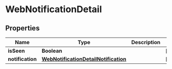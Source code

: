 

# WebNotificationDetail


## Properties

Name | Type | Description | Notes
------------ | ------------- | ------------- | -------------
**isSeen** | **Boolean** |  |  [optional]
**notification** | [**WebNotificationDetailNotification**](WebNotificationDetailNotification.md) |  |  [optional]



